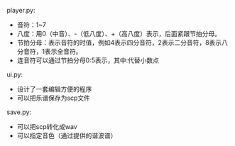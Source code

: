 player.py:
- 音符：1~7
- 八度：用0（中音）、-（低八度）、+（高八度）表示，后面紧跟节拍分母。
- 节拍分母：表示音符的时值，例如4表示四分音符，2表示二分音符，8表示八分音符，1表示全音符。
- 连音符可以通过节拍分母0:5表示，其中:代替小数点

ui.py:
- 设计了一套编辑方便的程序
- 可以把乐谱保存为scp文件

save.py:
- 可以把scp转化成wav
- 可以指定音色（通过提供的谐波谱）
